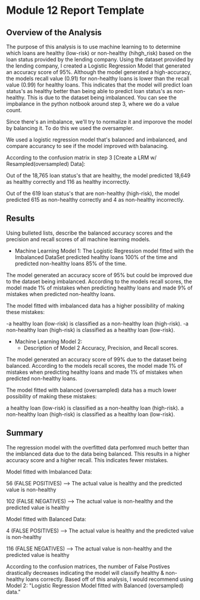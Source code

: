 # Module 12 Report Template

## Overview of the Analysis

The purpose of this analysis is to use machine learning to to determine which loans are healthy (low-risk) or non-healthy (hihgh_risk) based on the loan status provided by the lending company. 
Using the dataset provided by the lending company, I created a Logistic Regression Model that generated an accuracy score of 95%. Although the model generated a high-accuracy, the models recall value (0.91) for non-healthy loans is lower than the recall value (0.99) for healthy loans. This indicates that the model will predict loan status's as healthy better than being able to predict loan status's as non-healthy. This is due to the dataset being imbalanced. You can see the impbalance in the python notbook around step 3, where we do a value count. 

Since there's an imbalance, we'll try to normalize it and imporove the model by balancing it. To do this we used the oversampler. 

We used a logistic regression model that's balanced and imbalanced, and compare accurancy to see if the model improved with balanacing. 

According to the confusion matrix in step 3 [Create a LRM w/ Resampled(oversampled) Data]:

Out of the 18,765 loan status's that are healthy, the model predicted 18,649 as healthy correctly and 116 as healthy incorrectly.

Out of the 619 loan status's that are non-healthy (high-risk), the model predicted 615 as non-healthy correctly and 4 as non-healthy incorrectly.

## Results

Using bulleted lists, describe the balanced accuracy scores and the precision and recall scores of all machine learning models.

* Machine Learning Model 1:
The Logistic Regression model fitted with the Imbalanced DataSet predicted healthy loans 100% of the time and predicted non-healthy loans 85% of the time.

The model generated an accuracy score of 95% but could be improved due to the dataset being imbalanced.
According to the models recall scores, the model made 1% of mistakes when predicting healthy loans and made 9% of mistakes when predicted non-healthy loans.

The model fitted with imbalanced data has a higher possibility of making these mistakes:

  -a healthy loan (low-risk) is classified as a non-healthy loan (high-risk).
  -a non-healthy loan (high-risk) is classified as a healthy loan (low-risk).



* Machine Learning Model 2:
  * Description of Model 2 Accuracy, Precision, and Recall scores.

The model generated an accuracy score of 99% due to the dataset being balanced.
According to the models recall scores, the model made 1% of mistakes when predicting healthy loans and made 1% of mistakes when predicted non-healthy loans.

The model fitted with balanced (oversampled) data has a much lower possibility of making these mistakes:

a healthy loan (low-risk) is classified as a non-healthy loan (high-risk).
a non-healthy loan (high-risk) is classified as a healthy loan (low-risk).
## Summary
The regression model with the overfitted data perfomred much better than the imblanced data due to the data being balanced. This results in a higher accuracy score and a higher recall. This indicates fewer mistakes. 

Model fitted with Imbalanced Data:

56 (FALSE POSITIVES) --> The actual value is healthy and the predicted value is non-healthy

102 (FALSE NEGATIVES) --> The actual value is non-healthy and the predicted value is healthy


Model fitted with Balanced Data:

4 (FALSE POSITIVES) --> The actual value is healthy and the predicted value is non-healthy

116 (FALSE NEGATIVES) --> The actual value is non-healthy and the predicted value is healthy

According to the confusion matrices, the number of False Postives drastically decreases indicating the model will classify healthy & non-healthy loans correctly. Based off of this analysis, I would recommend using Model 2: "Logistic Regression Model fitted with Balanced (oversampled) data."